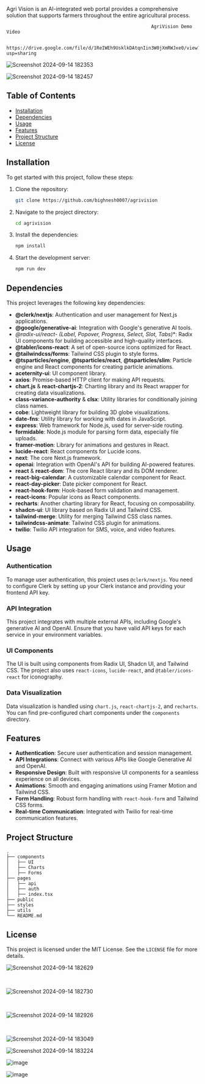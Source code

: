 Agri Vision is an AI-integrated web portal provides a comprehensive solution that supports farmers throughout the entire agricultural process.

                                                         AgriVision Demo Video

                                    https://drive.google.com/file/d/1ReIWEh9UsklkDAtqnIin3W0jXmRWJxe0/view?usp=sharing

                                    
![Screenshot 2024-09-14 182353](https://github.com/user-attachments/assets/e1c456d7-8719-4c5c-b410-e0e813a67e3e)


![Screenshot 2024-09-14 182457](https://github.com/user-attachments/assets/8a519ffd-41b3-4880-9a17-5e92a759b6bf)




## Table of Contents

- [Installation](#installation)
- [Dependencies](#dependencies)
- [Usage](#usage)
- [Features](#features)
- [Project Structure](#project-structure)
- [License](#license)

## Installation

To get started with this project, follow these steps:

1. Clone the repository:

   ```bash
   git clone https://github.com/bighnesh0007/agrivision
   ```

2. Navigate to the project directory:

   ```bash
   cd agrivision
   ```

3. Install the dependencies:

   ```bash
   npm install
   ```

4. Start the development server:

   ```bash
   npm run dev
   ```

## Dependencies

This project leverages the following key dependencies:

- **@clerk/nextjs**: Authentication and user management for Next.js applications.
- **@google/generative-ai**: Integration with Google's generative AI tools.
- **@radix-ui/react-* (Label, Popover, Progress, Select, Slot, Tabs)**: Radix UI components for building accessible and high-quality interfaces.
- **@tabler/icons-react**: A set of open-source icons optimized for React.
- **@tailwindcss/forms**: Tailwind CSS plugin to style forms.
- **@tsparticles/engine**, **@tsparticles/react**, **@tsparticles/slim**: Particle engine and React components for creating particle animations.
- **aceternity-ui**: UI component library.
- **axios**: Promise-based HTTP client for making API requests.
- **chart.js** & **react-chartjs-2**: Charting library and its React wrapper for creating data visualizations.
- **class-variance-authority** & **clsx**: Utility libraries for conditionally joining class names.
- **cobe**: Lightweight library for building 3D globe visualizations.
- **date-fns**: Utility library for working with dates in JavaScript.
- **express**: Web framework for Node.js, used for server-side routing.
- **formidable**: Node.js module for parsing form data, especially file uploads.
- **framer-motion**: Library for animations and gestures in React.
- **lucide-react**: React components for Lucide icons.
- **next**: The core Next.js framework.
- **openai**: Integration with OpenAI's API for building AI-powered features.
- **react** & **react-dom**: The core React library and its DOM renderer.
- **react-big-calendar**: A customizable calendar component for React.
- **react-day-picker**: Date picker component for React.
- **react-hook-form**: Hook-based form validation and management.
- **react-icons**: Popular icons as React components.
- **recharts**: Another charting library for React, focusing on composability.
- **shadcn-ui**: UI library based on Radix UI and Tailwind CSS.
- **tailwind-merge**: Utility for merging Tailwind CSS class names.
- **tailwindcss-animate**: Tailwind CSS plugin for animations.
- **twilio**: Twilio API integration for SMS, voice, and video features.

## Usage

### Authentication

To manage user authentication, this project uses `@clerk/nextjs`. You need to configure Clerk by setting up your Clerk instance and providing your frontend API key.

### API Integration

This project integrates with multiple external APIs, including Google's generative AI and OpenAI. Ensure that you have valid API keys for each service in your environment variables.

### UI Components

The UI is built using components from Radix UI, Shadcn UI, and Tailwind CSS. The project also uses `react-icons`, `lucide-react`, and `@tabler/icons-react` for iconography.

### Data Visualization

Data visualization is handled using `chart.js`, `react-chartjs-2`, and `recharts`. You can find pre-configured chart components under the `components` directory.

## Features

- **Authentication**: Secure user authentication and session management.
- **API Integrations**: Connect with various APIs like Google Generative AI and OpenAI.
- **Responsive Design**: Built with responsive UI components for a seamless experience on all devices.
- **Animations**: Smooth and engaging animations using Framer Motion and Tailwind CSS.
- **Form Handling**: Robust form handling with `react-hook-form` and Tailwind CSS forms.
- **Real-time Communication**: Integrated with Twilio for real-time communication features.

## Project Structure

```plaintext
.
├── components
│   ├── UI
│   ├── Charts
│   ├── Forms
├── pages
│   ├── api
│   ├── auth
│   ├── index.tsx
├── public
├── styles
├── utils
└── README.md
```

## License

This project is licensed under the MIT License. See the `LICENSE` file for more details.

![Screenshot 2024-09-14 182629](https://github.com/user-attachments/assets/02b5e000-da53-40ec-8fc3-82956f5704d6)

<br>

![Screenshot 2024-09-14 182730](https://github.com/user-attachments/assets/d57293cd-2d6b-4673-9f90-5924b946dc91)

<br>

![Screenshot 2024-09-14 182926](https://github.com/user-attachments/assets/8f34b012-cf29-4dad-a082-bfdb0f7566a7)

<br>

![Screenshot 2024-09-14 183049](https://github.com/user-attachments/assets/cbf436a9-d210-4173-b540-555ab5b23a31)



![Screenshot 2024-09-14 183224](https://github.com/user-attachments/assets/6b750eef-d1b7-4c0f-a3d9-9920d7b1b563)



![image](https://github.com/user-attachments/assets/8873fea0-5f71-4533-a56e-8064f446217c)

![image](https://github.com/user-attachments/assets/be27e20e-0ab2-4024-9a74-9b7f644d4942)

